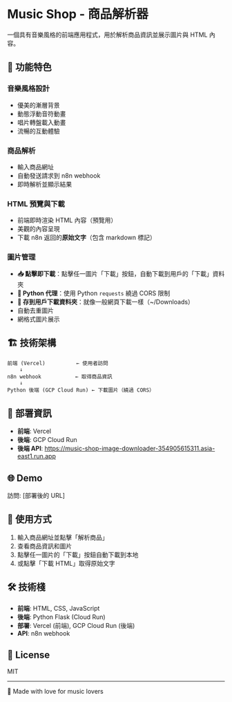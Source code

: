 # Music Shop - 商品解析器

一個具有音樂風格的前端應用程式，用於解析商品資訊並展示圖片與 HTML 內容。

## 🎵 功能特色

### 音樂風格設計
- 優美的漸層背景
- 動態浮動音符動畫
- 唱片轉盤載入動畫
- 流暢的互動體驗

### 商品解析
- 輸入商品網址
- 自動發送請求到 n8n webhook
- 即時解析並顯示結果

### HTML 預覽與下載
- 前端即時渲染 HTML 內容（預覽用）
- 美觀的內容呈現
- 下載 n8n 返回的**原始文字**（包含 markdown 標記）

### 圖片管理
- **📥 點擊即下載**：點擊任一圖片「下載」按鈕，自動下載到用戶的「下載」資料夾
- **🐍 Python 代理**：使用 Python `requests` 繞過 CORS 限制
- **💾 存到用戶下載資料夾**：就像一般網頁下載一樣（~/Downloads）
- 自動去重圖片
- 網格式圖片展示

## 🏗️ 技術架構

```
前端 (Vercel)          ← 使用者訪問
    ↓
n8n webhook           ← 取得商品資訊
    ↓
Python 後端 (GCP Cloud Run) ← 下載圖片（繞過 CORS）
```

## 🚀 部署資訊

- **前端**: Vercel
- **後端**: GCP Cloud Run
- **後端 API**: https://music-shop-image-downloader-354905615311.asia-east1.run.app

## 🌐 Demo

訪問: [部署後的 URL]

## 📱 使用方式

1. 輸入商品網址並點擊「解析商品」
2. 查看商品資訊和圖片
3. 點擊任一圖片的「下載」按鈕自動下載到本地
4. 或點擊「下載 HTML」取得原始文字

## 🛠️ 技術棧

- **前端**: HTML, CSS, JavaScript
- **後端**: Python Flask (Cloud Run)
- **部署**: Vercel (前端), GCP Cloud Run (後端)
- **API**: n8n webhook

## 📄 License

MIT

---

💖 Made with love for music lovers
